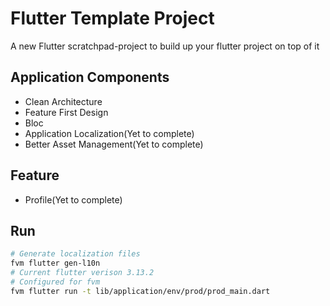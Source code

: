 # Flutter Template Project

A new Flutter scratchpad-project to build up your flutter project on top of it

## Application Components

- Clean Architecture
- Feature First Design
- Bloc
- Application Localization(Yet to complete)
- Better Asset Management(Yet to complete)

## Feature

- Profile(Yet to complete)

## Run 

```bash
# Generate localization files
fvm flutter gen-l10n
# Current flutter verison 3.13.2
# Configured for fvm
fvm flutter run -t lib/application/env/prod/prod_main.dart
```
